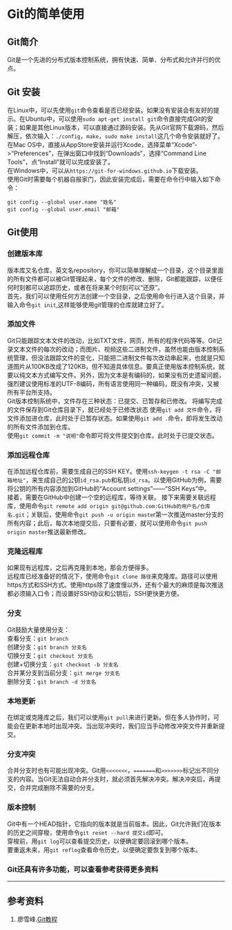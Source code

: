 # Git的简单使用
## Git简介
Git是一个先进的分布式版本控制系统，拥有快速、简单、分布式和允许并行的优点。
## Git 安装
在Linux中，可以先使用`git`命令查看是否已经安装。如果没有安装会有友好的提示。在Ubuntu中，可以使用`sudo apt-get install git`命令直接完成Git的安装；如果是其他Linux版本，可以直接通过源码安装。先从Git官网下载源码，然后解压，依次输入：`./config`，`make`，`sudo make install`这几个命令安装就好了。
在Mac OS中，直接从AppStore安装并运行Xcode，选择菜单“Xcode”->“Preferences”，在弹出窗口中找到“Downloads”，选择“Command Line Tools”，点“Install”就可以完成安装了。  
在Windows中，可以从`https://git-for-windows.github.io`下载安装。  
使用Git时需要每个机器自报家门，因此安装完成后，需要在命令行中输入如下命令：    

	git config --global user.name "姓名"
	git config --global user.email "邮箱"  

## Git使用
### 创建版本库  
版本库又名仓库，英文名repository，你可以简单理解成一个目录，这个目录里面的所有文件都可以被Git管理起来，每个文件的修改、删除，Git都能跟踪，以便任何时刻都可以追踪历史，或者在将来某个时刻可以“还原”。  
首先，我们可以使用任何方法创建一个空目录，之后使用命令行进入这个目录，并输入命令`git init`,这样能够使用git管理的仓库就建立好了。  

### 添加文件  
Git只能跟踪文本文件的改动，比如TXT文件，网页，所有的程序代码等等。Git记录文本文件的每次的改动；而图片、视频这些二进制文件，虽然也能由版本控制系统管理，但没法跟踪文件的变化，只能把二进制文件每次改动串起来，也就是只知道图片从100KB改成了120KB，但不知道具体信息。要真正使用版本控制系统，就要以纯文本方式编写文件。另外，因为文本是有编码的，如果没有历史遗留问题，强烈建议使用标准的UTF-8编码，所有语言使用同一种编码，既没有冲突，又被所有平台所支持。  
Git版本控制系统中，文件存在三种状态：已提交、已暂存和已修改。
将编写完成的文件保存到Git仓库目录下，就已经处于已修改状态
使用`git add 文件`命令，将文件添加进仓库，此时处于已暂存状态。如果使用`git add .`命令，即将发生改动的所有文件添加到仓库。  
使用`git commit -m "说明"`命令即可将文件提交到仓库，此时处于已提交状态。
### 添加远程仓库  
在添加远程仓库前，需要生成自己的SSH KEY。使用`ssh-keygen -t rsa -C "邮箱地址"`，来生成自己的公钥`id_rsa.pub`和私钥`id_rsa`。以使用GitHub为例，需要将公钥的所有内容添加到GitHub的“Account settings”——“SSH Keys”中。  
接着，需要在GitHub中创建一个空的远程库，等待关联。
接下来需要关联远程库，使用命令`git remote add origin git@github.com:GitHub的用户名/仓库名.git`；关联后，使用命令`git push -u origin maste`r第一次推送master分支的所有内容；此后，每次本地提交后，只要有必要，就可以使用命令`git push origin master`推送最新修改。   
### 克隆远程库
如果现有远程库，之后再克隆到本地，那会方便得多。  
远程库已经准备好的情况下，使用命令`git clone 路径`来克隆库。路径可以使用https方式和SSH方式。使用https除了速度慢以外，还有个最大的麻烦是每次推送都必须输入口令；而设置好SSH协议和公钥后，SSH更快更方便。  
### 分支
Git鼓励大量使用分支：  
查看分支：`git branch`  
创建分支：`git branch 分支名`  
切换分支：`git checkout 分支名`  
创建+切换分支：`git checkout -b 分支名`  
合并某分支到当前分支：`git merge 分支名`  
删除分支：`git branch -d 分支名`
### 本地更新  
在绑定或克隆库之后，我们可以使用`git pull`来进行更新。但在多人协作时，可能会在更新本地时出现冲突。当出现冲突时，我们应当手动修改冲突文件并重新提交。  
### 分支冲突  
合并分支时也有可能出现冲突。Git用`<<<<<<<`，`=======`和`>>>>>>>`标记出不同分支的内容。当Git无法自动合并分支时，就必须首先解决冲突。解决冲突后，再提交，合并完成删除不需要的分支。
### 版本控制  
Git中有一个HEAD指针，它指向的版本就是当前版本。因此，Git允许我们在版本的历史之间穿梭，使用命令`git reset --hard 提交id`即可。  
穿梭前，用`git log`可以查看提交历史，以便确定要回滚到哪个版本。  
要重返未来，用`git reflog`查看命令历史，以便确定要恢复到哪个版本。

### Git还具有许多功能，可以查看参考获得更多资料  
***  
## 参考资料
1. 廖雪峰.[Git教程](http://www.liaoxuefeng.com/wiki/0013739516305929606dd18361248578c67b8067c8c017b000)


